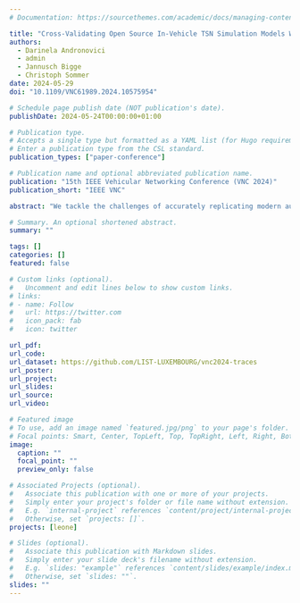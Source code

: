 ```yaml
---
# Documentation: https://sourcethemes.com/academic/docs/managing-content/

title: "Cross-Validating Open Source In-Vehicle TSN Simulation Models With a COTS Hardware Testbed"
authors: 
  - Darinela Andronovici
  - admin
  - Jannusch Bigge
  - Christoph Sommer
date: 2024-05-29
doi: "10.1109/VNC61989.2024.10575954"

# Schedule page publish date (NOT publication's date).
publishDate: 2024-05-24T00:00:00+01:00

# Publication type.
# Accepts a single type but formatted as a YAML list (for Hugo requirements).
# Enter a publication type from the CSL standard.
publication_types: ["paper-conference"]

# Publication name and optional abbreviated publication name.
publication: "15th IEEE Vehicular Networking Conference (VNC 2024)"
publication_short: "IEEE VNC"

abstract: "We tackle the challenges of accurately replicating modern automotive network architectures, particularly those reliant on automotive Ethernet and Time-Sensitive Networking (TSN), in simulation environments. We describe an open-source TSN simulation model tailored to match a real-world TSN testbed built using off-the-shelf hardware. We address key challenges such as hardware and software imperfections as well as varying data traffic patterns from automotive sensors. By incorporating real data traces from LIDAR and camera sensors, we improve simulation accuracy. Our findings underscore the importance of accounting for hardware and software nuances to ensure faithful simulation results, thus advancing the reliability of automotive network simulations."

# Summary. An optional shortened abstract.
summary: ""

tags: []
categories: []
featured: false

# Custom links (optional).
#   Uncomment and edit lines below to show custom links.
# links:
# - name: Follow
#   url: https://twitter.com
#   icon_pack: fab
#   icon: twitter

url_pdf:
url_code: 
url_dataset: https://github.com/LIST-LUXEMBOURG/vnc2024-traces
url_poster: 
url_project:
url_slides:
url_source:
url_video:

# Featured image
# To use, add an image named `featured.jpg/png` to your page's folder. 
# Focal points: Smart, Center, TopLeft, Top, TopRight, Left, Right, BottomLeft, Bottom, BottomRight.
image:
  caption: ""
  focal_point: ""
  preview_only: false

# Associated Projects (optional).
#   Associate this publication with one or more of your projects.
#   Simply enter your project's folder or file name without extension.
#   E.g. `internal-project` references `content/project/internal-project/index.md`.
#   Otherwise, set `projects: []`.
projects: [leone]

# Slides (optional).
#   Associate this publication with Markdown slides.
#   Simply enter your slide deck's filename without extension.
#   E.g. `slides: "example"` references `content/slides/example/index.md`.
#   Otherwise, set `slides: ""`.
slides: ""
---
```

